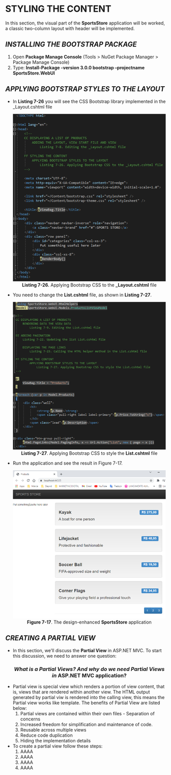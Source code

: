 <h1>STYLING THE CONTENT</h1>
<p>In this section, the visual part of the <b>SportsStore</b> application will be worked, a classic two-column layout with header will be implemented.</p>

<h2><i>INSTALLING THE BOOTSTRAP PACKAGE</i></h2>
<ol>
	<li>
		Open <b>Package Manage Console</b> (Tools > NuGet Package Manager > Package Manage Console)
	</li>
	<li>
		Type: <b>Install-Package -version 3.0.0 bootstrap –projectname SportsStore.WebUI</b>
	</li>
</ol>

<h2><i>APPLYING BOOTSTRAP STYLES TO THE LAYOUT</i></h2>
    <ul>
        <li>
            In <b>Listing 7-26</b> you will see the CSS Bootstrap library implemented in the _Layout.cshtml file
            <p align="center">
                <img src="Pictures/Listing 7-26.png" /><br />
                <b>Listing 7-26.</b> Applying Bootstrap CSS to the <b>_Layout.cshtml</b> file
            </p>
        </li>
        <li>
            You need to change the <b>List.cshtml</b> file, as shown in <b>Listing 7-27</b>.
            <p align="center">
                <img src="Pictures/Listing 7-27.png" /><br />
                <b>Listing 7-27</b>. Applying Bootstrap CSS to style the <b>List.cshtml</b> file
            </p>
        </li>
        <li>
            Run the application and see the result in Figure 7-17. 
            <p align="center">
                <img src="Pictures/Figure 7-17.png" /><br />
                <b>Figure 7-17</b>. The design-enhanced <b>SportsStore</b> application
            </p>
        </li>        
    </ul>

<h2><i>CREATING A PARTIAL VIEW</i></h2>
    <ul>
        <li>
          In this section, we'll discuss the <b>Partial View</b> in ASP.NET MVC. To start this discussion, we need to answer one question:
            <h3 align="center"><i>What is a <b>Partial Views</b>? And why do we need <b>Partial Views</b> in </i> ASP.NET MVC application?</h3>
        </li>
        <li>
            Partial view is special view which renders a portion of view content, that is, views that are rendered within another view. The HTML output generated by partial viw is rendered into the calling view, this means the Partial view works like template. The benefits of Partial View are listed below:
            <ol>
                <li>Partial views are contained within their own files - Separation of concerns</li>
                <li>Increased freedom for simplification and maintenance of code.</li>
                <li>Reusable across multiple views</li>
                <li>Reduce code duplication</li>
                <li>Hiding the implementation details</li>
            </ol>
        </li>
        <li>
            To create a partial view follow these steps:
            <ol>
                <li>AAAA</li>
                <li>AAAA</li>
                <li>AAAA</li>
                <li>AAAA</li>
            </ol>
        </li>
    </ul>